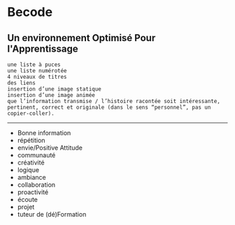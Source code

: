 # Becode
## Un environnement Optimisé Pour l'Apprentissage

    une liste à puces
    une liste numérotée
    4 niveaux de titres
    des liens
    insertion d’une image statique
    insertion d’une image animée
    que l’information transmise / l’histoire racontée soit intéressante, pertinent, correct et originale (dans le sens “personnel”, pas un copier-coller).
---------------------------------------------------------------------------------------------------------------------------------

* Bonne information
* répétition
* envie/Positive Attitude
* communauté
* créativité
* logique
* ambiance
* collaboration
* proactivité
* écoute
* projet
* tuteur de (dé)Formation

